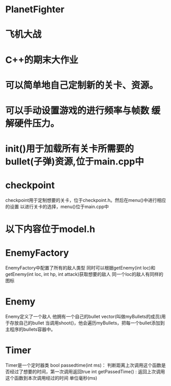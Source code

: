 # PlanetFighter
# 飞机大战
# C++的期末大作业
# 可以简单地自己定制新的关卡、资源。
# 可以手动设置游戏的进行频率与帧数 缓解硬件压力。

# init()用于加载所有关卡所需要的bullet(子弹)资源,位于main.cpp中

# checkpoint
checkpoint用于定制想要的关卡，位于checkpoint.h。然后在menu()中进行相应的设置 以进行关卡的选择，menu()位于main.cpp中


# 以下内容位于model.h
# EnemyFactory
EnemyFactory中配置了所有的敌人类型 同时可以根据getEnemy(int loc)和getEnemy(int loc, int hp, int attack)获取想要的敌人 同一个loc的敌人有同样的图标

# Enemy 
Enemy定义了一个敌人 他拥有一个自己的bullet vector(叫做myBullets的成员)用于存放自己的bullet 当调用shoot()，他会遍历myBullets，把每一个bullet添加到主程序的bullets容器中。

# Timer
Timer是一个定时器类 bool passedtime(int ms)：
判断距离上次调用这个函数是否经过了想要的时间，第一次调用返回true 
int getPassedTime() :
返回上次调用这个函数到本次调用经过的时间 单位毫秒(ms)

